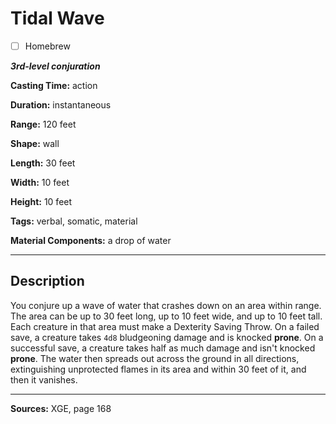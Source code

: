 # Tidal Wave

- [ ] Homebrew

***3rd-level conjuration***

**Casting Time:** action

**Duration:** instantaneous

**Range:** 120 feet

**Shape:** wall

**Length:** 30 feet

**Width:** 10 feet

**Height:** 10 feet

**Tags:** verbal, somatic, material

**Material Components:** a drop of water

---

## Description
You conjure up a wave of water that crashes down on an area within range.
The area can be up to 30 feet long, up to 10 feet wide, and up to 10 feet tall.
Each creature in that area must make a Dexterity Saving Throw.
On a failed save, a creature takes `4d8` bludgeoning damage and is knocked **prone**.
On a successful save, a creature takes half as much damage and isn't knocked **prone**.
The water then spreads out across the ground in all directions, extinguishing unprotected flames in its area and within 30 feet of it, and then it vanishes.

---

**Sources:** XGE, page 168
